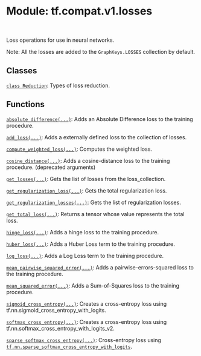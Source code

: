 <div itemscope itemtype="http://developers.google.com/ReferenceObject">
<meta itemprop="name" content="tf.compat.v1.losses" />
<meta itemprop="path" content="Stable" />
</div>

# Module: tf.compat.v1.losses


<table class="tfo-notebook-buttons tfo-api" align="left">
</table>



Loss operations for use in neural networks.


Note: All the losses are added to the `GraphKeys.LOSSES` collection by default.

## Classes

[`class Reduction`](../../../tf/compat/v1/losses/Reduction.md): Types of loss reduction.

## Functions

[`absolute_difference(...)`](../../../tf/compat/v1/losses/absolute_difference.md): Adds an Absolute Difference loss to the training procedure.

[`add_loss(...)`](../../../tf/compat/v1/losses/add_loss.md): Adds a externally defined loss to the collection of losses.

[`compute_weighted_loss(...)`](../../../tf/compat/v1/losses/compute_weighted_loss.md): Computes the weighted loss.

[`cosine_distance(...)`](../../../tf/compat/v1/losses/cosine_distance.md): Adds a cosine-distance loss to the training procedure. (deprecated arguments)

[`get_losses(...)`](../../../tf/compat/v1/losses/get_losses.md): Gets the list of losses from the loss_collection.

[`get_regularization_loss(...)`](../../../tf/compat/v1/losses/get_regularization_loss.md): Gets the total regularization loss.

[`get_regularization_losses(...)`](../../../tf/compat/v1/losses/get_regularization_losses.md): Gets the list of regularization losses.

[`get_total_loss(...)`](../../../tf/compat/v1/losses/get_total_loss.md): Returns a tensor whose value represents the total loss.

[`hinge_loss(...)`](../../../tf/compat/v1/losses/hinge_loss.md): Adds a hinge loss to the training procedure.

[`huber_loss(...)`](../../../tf/compat/v1/losses/huber_loss.md): Adds a Huber Loss term to the training procedure.

[`log_loss(...)`](../../../tf/compat/v1/losses/log_loss.md): Adds a Log Loss term to the training procedure.

[`mean_pairwise_squared_error(...)`](../../../tf/compat/v1/losses/mean_pairwise_squared_error.md): Adds a pairwise-errors-squared loss to the training procedure.

[`mean_squared_error(...)`](../../../tf/compat/v1/losses/mean_squared_error.md): Adds a Sum-of-Squares loss to the training procedure.

[`sigmoid_cross_entropy(...)`](../../../tf/compat/v1/losses/sigmoid_cross_entropy.md): Creates a cross-entropy loss using tf.nn.sigmoid_cross_entropy_with_logits.

[`softmax_cross_entropy(...)`](../../../tf/compat/v1/losses/softmax_cross_entropy.md): Creates a cross-entropy loss using tf.nn.softmax_cross_entropy_with_logits_v2.

[`sparse_softmax_cross_entropy(...)`](../../../tf/compat/v1/losses/sparse_softmax_cross_entropy.md): Cross-entropy loss using <a href="../../../tf/nn/sparse_softmax_cross_entropy_with_logits.md"><code>tf.nn.sparse_softmax_cross_entropy_with_logits</code></a>.

